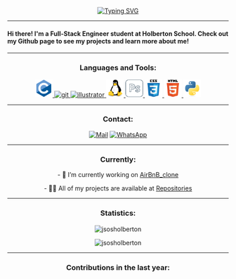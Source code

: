 <!-- Head section -->
<section>
	<p align="center">
		<a href="https://supermario-game.com/">
			<img src="https://readme-typing-svg.demolab.com?font=Fira+Code&weight=500&size=23&duration=3800&pause=500&color=0AF70F&multiline=true&height=80&lines=Hello+World!%2C+I'm+Johnatan.;Welcome+to+my+GitHub+%3A)" alt="Typing SVG" />
		</a>
	</p>
	<hr>
	  <h4 aling="center">Hi there! I'm a Full-Stack Engineer student at Holberton School. Check out my Github page to see my projects and learn more about me!	</h4>
	<hr>
</section>
<!-- Languages and Tools section -->
<section>
	<h3 align="center">Languages and Tools:</h3>
	<p align="center"> 
		<a href="https://www.cprogramming.com/" target="_blank" rel="noreferrer"> 
			<img src="https://raw.githubusercontent.com/devicons/devicon/master/icons/c/c-original.svg" alt="c" width="40" height="40"/> 
		</a> 
		<a href="https://git-scm.com/" target="_blank" rel="noreferrer"> 
			<img src="https://www.vectorlogo.zone/logos/git-scm/git-scm-icon.svg" alt="git" width="40" height="40"/> 
		</a> 
		<a href="https://www.adobe.com/in/products/illustrator.html" target="_blank" rel="noreferrer"> 
			<img src="https://www.vectorlogo.zone/logos/adobe_illustrator/adobe_illustrator-icon.svg" alt="illustrator" width="40" height="40"/> 
		</a> 
		<a href="https://www.linux.org/" target="_blank" rel="noreferrer"> 
			<img src="https://raw.githubusercontent.com/devicons/devicon/master/icons/linux/linux-original.svg" alt="linux" width="40" height="40"/> 
		</a> 
		<a href="https://www.photoshop.com/en" target="_blank" rel="noreferrer"> 
			<img src="https://raw.githubusercontent.com/devicons/devicon/master/icons/photoshop/photoshop-line.svg" alt="photoshop" width="40" height="40"/> 
		</a> 
		<a href="https://www.w3schools.com/css/" target="_blank" rel="noreferrer"> 
			<img src="https://raw.githubusercontent.com/devicons/devicon/master/icons/css3/css3-original-wordmark.svg" alt="css3" width="40" height="40"/> 
		</a> 
		<a href="https://www.w3.org/html/" target="_blank" rel="noreferrer"> 
			<img src="https://raw.githubusercontent.com/devicons/devicon/master/icons/html5/html5-original-wordmark.svg" alt="html5" width="40" height="40"/> 
		</a> 
		<a href="https://www.python.org" target="_blank" rel="noreferrer"> 
			<img src="https://raw.githubusercontent.com/devicons/devicon/master/icons/python/python-original.svg" alt="python" width="40" height="40"/> 
		</a>
	</p>
	<hr>
</section>
<!-- Contact section -->
<section>
	<h3 align="center">Contact:</h3>
	<p align="center">
		<a href="6403@holbertonstudents.com"><img height="40" alt="Mail" src="https://bit.ly/3Mt2PrJ"/></a>
		<a href="https://wa.me/+573148120454"><img height="50" alt="WhatsApp" src="https://bit.ly/3LZ5Qyw"/></a>
	</p>
	<hr>
</section>
<!-- Current section -->
<section>
	<h3 align="center">Currently:</h3>
	<div align="center">
		<p>- 🔭 I’m currently working on <a href="https://github.com/Jsosholberton/holbertonschool-AirBnB_clone">AirBnB_clone</a></p>
		<p>- 👨‍💻 All of my projects are available at <a href="https://github.com/Jsosholberton?tab=repositories">Repositories</a></p>
	</div>
<hr>
</section>
<!-- Stadistics section -->
<section>
	<h3 align="center">Statistics:</h3>
	<p align="center">
		<img align="center" src="https://github-readme-stats.vercel.app/api/top-langs?username=jsosholberton&show_icons=true&locale=en&layout=compact" alt="jsosholberton" />
	</p>
	<p align="center">
		<img src="https://komarev.com/ghpvc/?username=jsosholberton&label=Profile%20views&color=0e75b6&style=flat" alt="jsosholberton" />
	</p>
	<hr>
</section>
<!-- Snake section -->
<section>
<h3 align="center">Contributions in the last year: </h3>
	<p align="center">
		<picture>
		  <source media="(prefers-color-scheme: dark)" srcset="https://raw.githubusercontent.com/Jsosholberton/Jsosholberton/output/github-contribution-grid-snake-dark-orange.svg">
		  <source media="(prefers-color-scheme: light)" srcset="https://raw.githubusercontent.com/Jsosholberton/Jsosholberton/output/github-contribution-grid-snake.svg">
		  <!-- <img alt="github contribution grid snake animation" src="https://raw.githubusercontent.com/Jsosholberton/Jsosholberton/output/github-contribution-grid-snake.svg"> -->
		</picture>
	</p>
</section>
